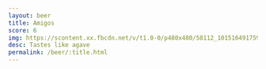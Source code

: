 ```yaml
---
layout: beer
title: Amigos
score: 6
img: https://scontent.xx.fbcdn.net/v/t1.0-0/p480x480/58112_10151649175958745_191846166_n.jpg?oh=b0ab5f80703616a3e16619a73ae49141&oe=590950B3
desc: Tastes like agave
permalink: /beer/:title.html
---
```

